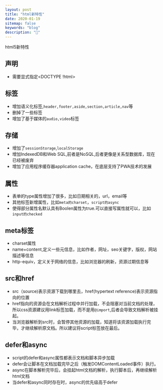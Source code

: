 ```yaml
---
layout: post
title: "html新特性"
date: 2020-01-19
sitemap: false
keywords: "blog"
description: "🚀"
---
```


html5新特性

## 声明
* 需要显式指定<DOCTYPE !html>

## 标签
* 增加语义化标签,`header,footer,aside,section,article,nav`等  
* 删掉了一些标签  
* 增加了基于媒体的`audio,video`标签  

## 存储
* 增加了`sessionStorage`,`localStorage`  
* 增加IndexedDB和Web SQL,前者是NoSQL,后者更像是关系型数据库，现在已经被废弃  
* 增加了应用程序缓存器application cache，在底层支持了PWA技术的发展  

## 属性
* 表单的type属性增加了很多，比如日期相关的，url，email等  
* 其他标签新增属性，比如`meta的charset`，`script的async`  
* 使得部分属性名默认具有Boolen属性为true.可以直接写属性就可以，比如`input的checked`

## meta标签
* charset属性
* name+content,定义一些元信息，比如作者，网址，seo关键字，版权，网站描述等信息  
* http-equiv，定义关于网络的信息，比如浏览器的刷新，资源过期信息等  

## src和href
* src（source)表示资源下载到哪里去，href(hypertext reference)表示资源指向的位置  
* href指向的资源会在文档解析过程中并行加载，不会阻塞对当前文档的处理，所以css资源建议用link标签加载，而不是用`@import`,后者会导致文档解析被挂起。  
* 当浏览器解析到src时，会暂停其他资源的加载，知道将该资源加载执行完毕，才继续解析原文档。所以建议将script标签放在最后。

## defer和async
* script的defer和async属性都表示文档和脚本异步加载  
* defer会让脚本在文档加载完毕之后（触发DOMContentLoaded事件）执行。 
* async在脚本解析完毕后，会挂起html文档的解析，执行脚本后，再继续解析html文档
* 当defer和async同时存在时，async的优先级高于defer